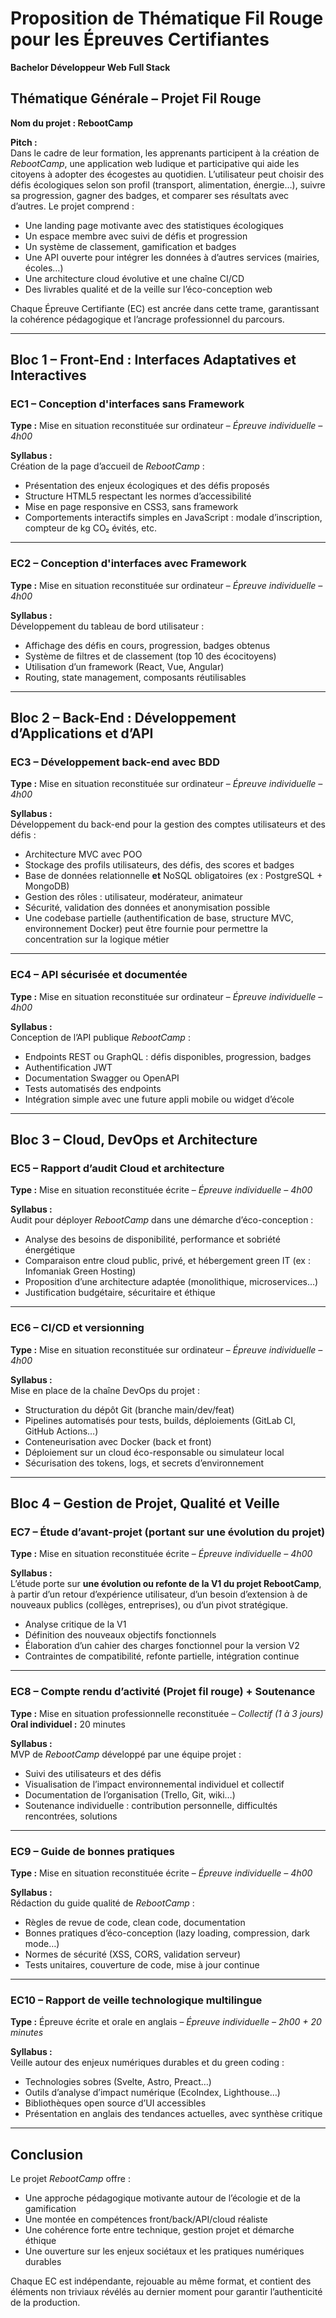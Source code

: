 # Proposition de Thématique Fil Rouge pour les Épreuves Certifiantes

**Bachelor Développeur Web Full Stack**

## Thématique Générale – Projet Fil Rouge

**Nom du projet : RebootCamp**

**Pitch :**  
Dans le cadre de leur formation, les apprenants participent à la création de *RebootCamp*, une application web ludique
et participative qui aide les citoyens à adopter des écogestes au quotidien. L’utilisateur peut choisir des défis
écologiques selon son profil (transport, alimentation, énergie…), suivre sa progression, gagner des badges, et comparer
ses résultats avec d’autres. Le projet comprend :

- Une landing page motivante avec des statistiques écologiques
- Un espace membre avec suivi de défis et progression
- Un système de classement, gamification et badges
- Une API ouverte pour intégrer les données à d’autres services (mairies, écoles…)
- Une architecture cloud évolutive et une chaîne CI/CD
- Des livrables qualité et de la veille sur l’éco-conception web

Chaque Épreuve Certifiante (EC) est ancrée dans cette trame, garantissant la cohérence pédagogique et l’ancrage
professionnel du parcours.

---

## Bloc 1 – Front-End : Interfaces Adaptatives et Interactives

### EC1 – Conception d'interfaces sans Framework

**Type :** Mise en situation reconstituée sur ordinateur – *Épreuve individuelle – 4h00*

**Syllabus :**  
Création de la page d’accueil de *RebootCamp* :

- Présentation des enjeux écologiques et des défis proposés
- Structure HTML5 respectant les normes d’accessibilité
- Mise en page responsive en CSS3, sans framework
- Comportements interactifs simples en JavaScript : modale d’inscription, compteur de kg CO₂ évités, etc.

---

### EC2 – Conception d'interfaces avec Framework

**Type :** Mise en situation reconstituée sur ordinateur – *Épreuve individuelle – 4h00*

**Syllabus :**  
Développement du tableau de bord utilisateur :

- Affichage des défis en cours, progression, badges obtenus
- Système de filtres et de classement (top 10 des écocitoyens)
- Utilisation d’un framework (React, Vue, Angular)
- Routing, state management, composants réutilisables

---

## Bloc 2 – Back-End : Développement d’Applications et d’API

### EC3 – Développement back-end avec BDD

**Type :** Mise en situation reconstituée sur ordinateur – *Épreuve individuelle – 4h00*

**Syllabus :**  
Développement du back-end pour la gestion des comptes utilisateurs et des défis :

- Architecture MVC avec POO
- Stockage des profils utilisateurs, des défis, des scores et badges
- Base de données relationnelle **et** NoSQL obligatoires (ex : PostgreSQL + MongoDB)
- Gestion des rôles : utilisateur, modérateur, animateur
- Sécurité, validation des données et anonymisation possible
- Une codebase partielle (authentification de base, structure MVC, environnement Docker) peut être fournie pour
  permettre la concentration sur la logique métier

---

### EC4 – API sécurisée et documentée

**Type :** Mise en situation reconstituée sur ordinateur – *Épreuve individuelle – 4h00*

**Syllabus :**  
Conception de l’API publique *RebootCamp* :

- Endpoints REST ou GraphQL : défis disponibles, progression, badges
- Authentification JWT
- Documentation Swagger ou OpenAPI
- Tests automatisés des endpoints
- Intégration simple avec une future appli mobile ou widget d’école

---

## Bloc 3 – Cloud, DevOps et Architecture

### EC5 – Rapport d’audit Cloud et architecture

**Type :** Mise en situation reconstituée écrite – *Épreuve individuelle – 4h00*

**Syllabus :**  
Audit pour déployer *RebootCamp* dans une démarche d’éco-conception :

- Analyse des besoins de disponibilité, performance et sobriété énergétique
- Comparaison entre cloud public, privé, et hébergement green IT (ex : Infomaniak Green Hosting)
- Proposition d’une architecture adaptée (monolithique, microservices…)
- Justification budgétaire, sécuritaire et éthique

---

### EC6 – CI/CD et versionning

**Type :** Mise en situation reconstituée sur ordinateur – *Épreuve individuelle – 4h00*

**Syllabus :**  
Mise en place de la chaîne DevOps du projet :

- Structuration du dépôt Git (branche main/dev/feat)
- Pipelines automatisés pour tests, builds, déploiements (GitLab CI, GitHub Actions…)
- Conteneurisation avec Docker (back et front)
- Déploiement sur un cloud éco-responsable ou simulateur local
- Sécurisation des tokens, logs, et secrets d’environnement

---

## Bloc 4 – Gestion de Projet, Qualité et Veille

### EC7 – Étude d’avant-projet (portant sur une évolution du projet)

**Type :** Mise en situation reconstituée écrite – *Épreuve individuelle – 4h00*

**Syllabus :**  
L’étude porte sur **une évolution ou refonte de la V1 du projet RebootCamp**, à partir d’un retour d’expérience
utilisateur, d’un besoin d’extension à de nouveaux publics (collèges, entreprises), ou d’un pivot stratégique.

- Analyse critique de la V1
- Définition des nouveaux objectifs fonctionnels
- Élaboration d’un cahier des charges fonctionnel pour la version V2
- Contraintes de compatibilité, refonte partielle, intégration continue

---

### EC8 – Compte rendu d’activité (Projet fil rouge) + Soutenance

**Type :** Mise en situation professionnelle reconstituée – *Collectif (1 à 3 jours)*  
**Oral individuel :** 20 minutes

**Syllabus :**  
MVP de *RebootCamp* développé par une équipe projet :

- Suivi des utilisateurs et des défis
- Visualisation de l’impact environnemental individuel et collectif
- Documentation de l’organisation (Trello, Git, wiki…)
- Soutenance individuelle : contribution personnelle, difficultés rencontrées, solutions

---

### EC9 – Guide de bonnes pratiques

**Type :** Mise en situation reconstituée écrite – *Épreuve individuelle – 4h00*

**Syllabus :**  
Rédaction du guide qualité de *RebootCamp* :

- Règles de revue de code, clean code, documentation
- Bonnes pratiques d’éco-conception (lazy loading, compression, dark mode…)
- Normes de sécurité (XSS, CORS, validation serveur)
- Tests unitaires, couverture de code, mise à jour continue

---

### EC10 – Rapport de veille technologique multilingue

**Type :** Épreuve écrite et orale en anglais – *Épreuve individuelle – 2h00 + 20 minutes*

**Syllabus :**  
Veille autour des enjeux numériques durables et du green coding :

- Technologies sobres (Svelte, Astro, Preact…)
- Outils d’analyse d’impact numérique (EcoIndex, Lighthouse…)
- Bibliothèques open source d’UI accessibles
- Présentation en anglais des tendances actuelles, avec synthèse critique

---

## Conclusion

Le projet *RebootCamp* offre :

- Une approche pédagogique motivante autour de l’écologie et de la gamification
- Une montée en compétences front/back/API/cloud réaliste
- Une cohérence forte entre technique, gestion projet et démarche éthique
- Une ouverture sur les enjeux sociétaux et les pratiques numériques durables

Chaque EC est indépendante, rejouable au même format, et contient des éléments non triviaux révélés au dernier moment
pour garantir l’authenticité de la production.
